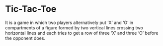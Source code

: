 # Tic-Tac-Toe 
 It is a game in which two players alternatively put ‘X’ and ‘O’ in compartments of a figure formed by two vertical lines crossing two horizontal lines and each tries to get a row of three ‘X’ and three ‘O’ before the opponent does.
